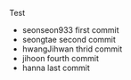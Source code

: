 Test

- seonseon933 first commit
- seongtae second commit
- hwangJihwan thrid commit
- jihoon fourth commit
- hanna last commit
